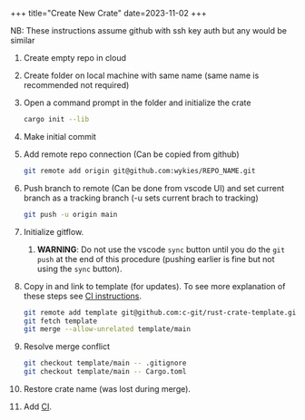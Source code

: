 +++
title="Create New Crate"
date=2023-11-02
+++

<!-- TODO: Uncomment source info
Patterned on: [New Repo Creation](@/git/new_repo.md) -->

NB: These instructions assume github with ssh key auth but any would be similar

1. Create empty repo in cloud
2. Create folder on local machine with same name (same name is recommended not required)
3. Open a command prompt in the folder and initialize the crate
   ```sh
   cargo init --lib
   ```
4. Make initial commit
5. Add remote repo connection (Can be copied from github)
   ```sh
   git remote add origin git@github.com:wykies/REPO_NAME.git
   ```
6. Push branch to remote (Can be done from vscode UI) and set current branch as a tracking branch (-u sets current brach to tracking)
   ```sh
   git push -u origin main
   ```
7. Initialize gitflow.
   1. **WARNING**: Do not use the vscode `sync` button until you do the `git push` at the end of this procedure (pushing earlier is fine but not using the `sync` button).
8. Copy in and link to template (for updates). To see more explanation of these steps see [CI instructions](@/rust/ci.md).
   ```sh
   git remote add template git@github.com:c-git/rust-crate-template.git
   git fetch template
   git merge --allow-unrelated template/main
   ```
9. Resolve merge conflict
   ```sh
   git checkout template/main -- .gitignore
   git checkout template/main -- Cargo.toml
   ```

10. Restore crate name (was lost during merge).
11. Add [CI](@/rust/ci.md).
